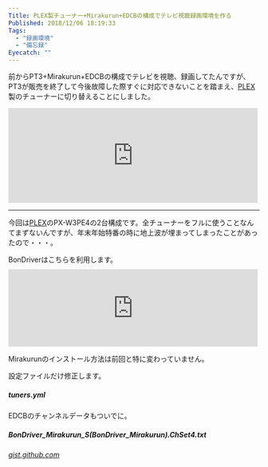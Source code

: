 ```yaml
---
Title: PLEX製チューナー+Mirakurun+EDCBの構成でテレビ視聴録画環境を作る
Published: 2018/12/06 18:19:33
Tags:
  - "録画環境"
  - "備忘録"
Eyecatch: ""
---
```

<p>前からPT3+Mirakurun+EDCBの構成でテレビを視聴、録画してたんですが、PT3が販売を終了して今後故障した際すぐに対応できないことを踏まえ、<a class="keyword" href="http://d.hatena.ne.jp/keyword/PLEX">PLEX</a>製のチューナーに切り替えることにしました。</p>

<p><iframe src="https://hatenablog-parts.com/embed?url=https%3A%2F%2Fblog.hitsujin.jp%2Fentry%2F2017%2F11%2F16%2F211111" title="PT3+Mirakurun+EDCB+TVTestでTV録画&amp;視聴環境を再構築した話 - Pandora Pocket" class="embed-card embed-blogcard" scrolling="no" frameborder="0" style="display: block; width: 100%; height: 190px; max-width: 500px; margin: 10px 0px;"></iframe></p>

***

<p>今回は<a class="keyword" href="http://d.hatena.ne.jp/keyword/PLEX">PLEX</a>のPX-W3PE4の2台構成です。全チューナーをフルに使うことなんてまずないんですが、年末年始特番の時に地上波が埋まってしまったことがあったので・・・。</p>

<p>BonDriverはこちらを利用します。<br/>
<iframe src="https://hatenablog-parts.com/embed?url=https%3A%2F%2Fgithub.com%2Fradi-sh%2FBonDriver_BDA" title="radi-sh/BonDriver_BDA" class="embed-card embed-webcard" scrolling="no" frameborder="0" style="display: block; width: 100%; height: 155px; max-width: 500px; margin: 10px 0px;"></iframe></p>

<p>Mirakurunのインストール方法は前回と特に変わっていません。</p>

<p>設定ファイルだけ修正します。</p>

<h5>tuners.yml</h5>

<p><script src="https://gist.github.com/Ovis/ac66f372a4f055ff5e295e4a8725d921.js"> </script></p>

<p>EDCBのチャンネルデータもついでに。</p>

<h5>BonDriver_Mirakurun_S(BonDriver_Mirakurun).ChSet4.txt</h5>

<p><script src="https://gist.github.com/Ovis/811af2b602fb78b8a5f2d9ed311c7efd.js"> </script><cite class="hatena-citation"><a href="https://gist.github.com/Ovis/811af2b602fb78b8a5f2d9ed311c7efd">gist.github.com</a></cite></p>
